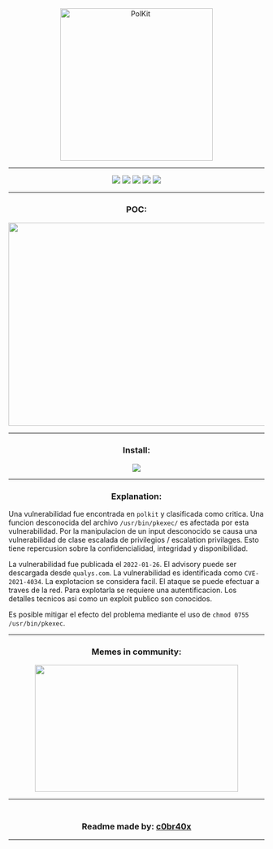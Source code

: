 <div id="image" align="center">
  <img src="https://linuxiac.b-cdn.net/wp-content/uploads/2022/01/polkit-bug.png" alt="PolKit" height="300">
</div>

---

<div id="badges" align="center">
  <img src="https://img.shields.io/badge/CVE-%20%20CVE--2021--4034%20-critical"></img>
  <img src="https://img.shields.io/badge/%40author-luijait.es-informational"></img>
  <img src="https://img.shields.io/github/downloads/c0br40x/b4cks0ck/total?label=Downloads"></img>
  <img src="https://img.shields.io/github/repo-size/c0br40x/b4cks0ck?label=Size"></img>
  <img src="https://img.shields.io/github/languages/top/luijait/PwnKit-Exploit?label=C"></img>
</div>

---

<div id="poc" align="center">
  <h3>POC:</h3>
  <img src="https://j.gifs.com/XQpL88.gif" width=600 height="400"></img>
</div>

---

<div id="install" align="center">
  <h3>Install:</h3>
  <img src="https://media.discordapp.net/attachments/870535335011024906/936767448831651890/unknown.png"></img>
</div>

---

<div id="explanation" align="center">
  <h3>
    Explanation:
  </h3>
</div>

Una vulnerabilidad fue encontrada en `polkit` y clasificada como critica. Una funcion desconocida del archivo `/usr/bin/pkexec/` es afectada por esta vulnerabilidad. Por la manipulacion de un input desconocido se causa una vulnerabilidad de clase escalada de privilegios / escalation privilages. Esto tiene repercusion sobre la confidencialidad, integridad y disponibilidad.

La vulnerabilidad fue publicada el `2022-01-26`. El advisory puede ser descargada desde `qualys.com`. La vulnerabilidad es identificada como `CVE-2021-4034`. La explotacion se considera facil. El ataque se puede efectuar a traves de la red. Para explotarla se requiere una autentificacion. Los detalles tecnicos asi como un exploit publico son conocidos.

Es posible mitigar el efecto del problema mediante el uso de `chmod 0755 /usr/bin/pkexec`.

---

<div align=center>
  <h3>Memes in community:</h3>
  <img src="https://user-images.githubusercontent.com/60628803/151507343-b49df170-c853-47c9-aac1-740302e435f9.png" width=400px height=250px>
</div>

---

<div align="center">
  <h3><br>Readme made by: <a href="https://github.com/c0br40x">c0br40x</br></h3>
</div>

---

